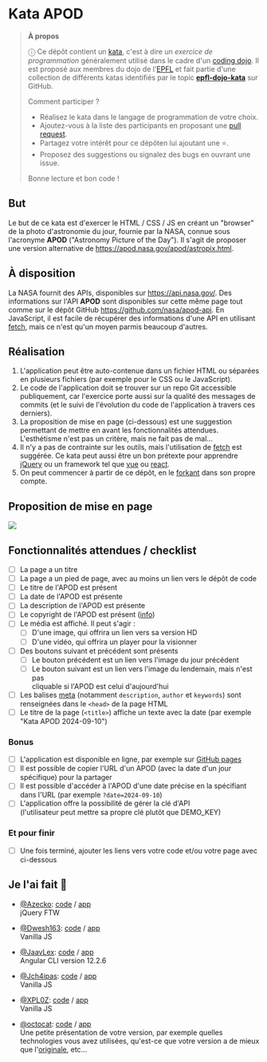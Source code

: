 # Kata APOD

<!-- start:apropos -->
> **À propos**
>
> ⓘ Ce dépôt contient un [kata], c'est à dire un _exercice de programmation_
> généralement utilisé dans le cadre d'un [coding dojo]. Il est proposé aux
> membres du dojo de l'[EPFL] et fait partie d'une collection de différents
> katas identifiés par le topic **[epfl-dojo-kata]** sur GitHub.
>
> Comment participer ?
>
>  - Réalisez le kata dans le langage de programmation de votre choix.
>  - Ajoutez-vous à la liste des participants en proposant une [pull request].
>  - Partagez votre intérêt pour ce dépôten lui ajoutant une ⭐.
>  - Proposez des suggestions ou signalez des bugs en ouvrant une issue.
>
> Bonne lecture et bon code !

[kata]: https://fr.wikipedia.org/wiki/Coding_dojo#Kata
[coding dojo]: https://fr.wikipedia.org/wiki/Coding_dojo
[EPFL]: https://www.epfl.ch
[epfl-dojo-kata]: https://github.com/topics/epfl-dojo-kata
[Pull Request]: https://docs.github.com/en/pull-requests/collaborating-with-pull-requests/proposing-changes-to-your-work-with-pull-requests/about-pull-requests

<!-- Texte mis à jour en juin 2025 -->
<!-- end:apropos -->


## But

Le but de ce kata est d'exercer le HTML / CSS / JS en créant un "browser" de
la photo d'astronomie du jour, fournie par la NASA, connue sous l'acronyme
**APOD** ("Astronomy Picture of the Day"). Il s'agit de proposer une version
alternative de <https://apod.nasa.gov/apod/astropix.html>.

## À disposition

La NASA fournit des APIs, disponibles sur <https://api.nasa.gov/>. Des
informations sur l'API **APOD** sont disponibles sur cette même page tout comme
sur le dépôt GitHub <https://github.com/nasa/apod-api>. En JavaScript,
il est facile de récupérer des informations d'une API en utilisant
[fetch](https://developer.mozilla.org/en-US/docs/Web/API/Fetch_API), mais ce
n'est qu'un moyen parmis beaucoup d'autres.

## Réalisation

1. L'application peut être auto-contenue dans un fichier HTML ou séparées en
   plusieurs fichiers (par exemple pour le CSS ou le JavaScript).
1. Le code de l'application doit se trouver sur un repo Git accessible
   publiquement, car l'exercice porte aussi sur la qualité des messages de commits
   (et le suivi de l'évolution du code de l'application à travers ces derniers).
1. La proposition de mise en page (ci-dessous) est une suggestion permettant de
   mettre en avant les fonctionnalités attendues. L'esthétisme n'est pas un
   critère, mais ne fait pas de mal...
1. Il n'y a pas de contrainte sur les outils, mais l'utilisation de
   [fetch](https://developer.mozilla.org/en-US/docs/Web/API/Fetch_API)
   est suggérée. Ce kata peut aussi être un bon prétexte pour apprendre
   [jQuery](https://jquery.com/) ou un framework tel que [vue](https://vuejs.org/)
   ou [react](https://reactjs.org/).
1. On peut commencer à partir de ce dépôt, en le
   [forkant](https://docs.github.com/en/github/collaborating-with-pull-requests/working-with-forks/about-forks)
   dans son propre compte.

## Proposition de mise en page

![](./doc/apodbrowser.png)

## Fonctionnalités attendues / checklist

- [ ] La page a un titre
- [ ] La page a un pied de page, avec au moins un lien vers le dépôt de code
- [ ] Le titre de l'APOD est présent
- [ ] La date de l'APOD est présente
- [ ] La description de l'APOD est présente
- [ ] Le copyright de l'APOD est présent ([info](https://github.com/nasa/apod-api#copyright))
- [ ] Le média est affiché. Il peut s'agir :
  - [ ] D'une image, qui offrira un lien vers sa version HD
  - [ ] D'une vidéo, qui offrira un player pour la visionner
- [ ] Des boutons suivant et précédent sont présents
   - [ ] Le bouton précédent est un lien vers l'image du jour précédent
   - [ ] Le bouton suivant est un lien vers l'image du lendemain, mais n'est pas  
         cliquable si l'APOD est celui d'aujourd'hui
- [ ] Les balises [meta](https://developer.mozilla.org/fr/docs/Web/HTML/Element/meta)
      (notamment `description`, `author` et `keywords`) sont renseignées dans le
      `<head>` de la page HTML
- [ ] Le titre de la page (`<title>`) affiche un texte avec la date (par exemple
      "Kata APOD 2024-09-10")

### Bonus

- [ ] L'application est disponible en ligne, par exemple sur
      [GitHub pages](https://pages.github.com/)
- [ ] Il est possible de copier l'URL d'un APOD (avec la date d'un jour 
      spécifique) pour la partager
- [ ] Il est possible d'accéder à l'APOD d'une date précise en la spécifiant 
      dans l'URL (par exemple `?date=2024-09-10`)
- [ ] L'application offre la possibilité de gérer la clé d'API  
      (l'utilisateur peut mettre sa propre clé plutôt que DEMO_KEY)

### Et pour finir

- [ ] Une fois terminé, ajouter les liens vers votre code et/ou votre page avec
      ci-dessous

## Je l'ai fait 💪

- [@Azecko](https://github.com/Azecko): [code](https://github.com/Azecko/Kata-APOD) / [app](https://azecko.github.io/Kata-APOD/)  
  jQuery FTW

- [@Dwesh163](https://github.com/Dwesh163): [code](https://github.com/Dwesh163/Kata-APOD) / [app](https://Dwesh163.github.io/Kata-APOD/)  
  Vanilla JS

- [@JaavLex](https://github.com/JaavLex): [code](https://github.com/JaavLex/Kata-APOD) / [app](https://kata-apod.vercel.app)  
  Angular CLI version 12.2.6

- [@Jch4ipas](https://github.com/Jch4ipas): [code](https://github.com/Jch4ipas/kata-APOD) / [app](https://jch4ipas.github.io/kata-APOD/)  
  Vanilla JS

- [@XPL0Z](https://github.com/XPL0Z): [code](https://github.com/XPL0Z/kata-APOD) / [app](https://XPL0Z.github.io/kata-APOD/)  
  Vanilla JS 

- [@octocat](https://github.com/octocat): [code](https://#) / [app](https://#)  
  Une petite présentation de votre version, par exemple quelles technologies
  vous avez utilisées, qu'est-ce que votre version a de mieux que
  l'[originale](https://apod.nasa.gov/apod/astropix.html), etc...
